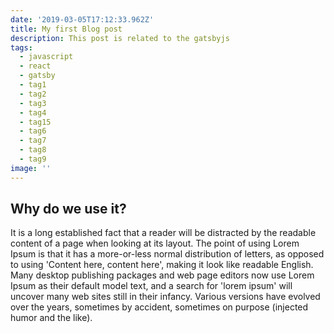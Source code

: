 ```yaml
---
date: '2019-03-05T17:12:33.962Z'
title: My first Blog post
description: This post is related to the gatsbyjs
tags:
  - javascript
  - react
  - gatsby
  - tag1
  - tag2
  - tag3
  - tag4
  - tag15
  - tag6
  - tag7
  - tag8
  - tag9
image: ''
---
```


## Why do we use it?

It is a long established fact that a reader will be distracted by the readable content of a page when looking at its layout. The point of using Lorem Ipsum is that it has a more-or-less normal distribution of letters, as opposed to using 'Content here, content here', making it look like readable English. Many desktop publishing packages and web page editors now use Lorem Ipsum as their default model text, and a search for 'lorem ipsum' will uncover many web sites still in their infancy. Various versions have evolved over the years, sometimes by accident, sometimes on purpose (injected humor and the like).
